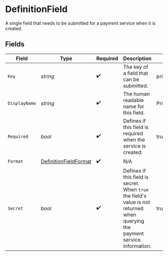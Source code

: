 # DefinitionField

A single field that needs to be submitted for a payment service when it is created.


## Fields

| Field                                                                                                                         | Type                                                                                                                          | Required                                                                                                                      | Description                                                                                                                   | Example                                                                                                                       |
| ----------------------------------------------------------------------------------------------------------------------------- | ----------------------------------------------------------------------------------------------------------------------------- | ----------------------------------------------------------------------------------------------------------------------------- | ----------------------------------------------------------------------------------------------------------------------------- | ----------------------------------------------------------------------------------------------------------------------------- |
| `Key`                                                                                                                         | *string*                                                                                                                      | :heavy_check_mark:                                                                                                            | The key of a field that can be submitted.                                                                                     | private_api_key                                                                                                               |
| `DisplayName`                                                                                                                 | *string*                                                                                                                      | :heavy_check_mark:                                                                                                            | The human readable name for this field.                                                                                       | Private API key                                                                                                               |
| `Required`                                                                                                                    | *bool*                                                                                                                        | :heavy_check_mark:                                                                                                            | Defines if this field is required when the service is created.                                                                | true                                                                                                                          |
| `Format`                                                                                                                      | [DefinitionFieldFormat](../../Models/Components/DefinitionFieldFormat.md)                                                     | :heavy_check_mark:                                                                                                            | N/A                                                                                                                           |                                                                                                                               |
| `Secret`                                                                                                                      | *bool*                                                                                                                        | :heavy_check_mark:                                                                                                            | Defines if this field is secret. When `true` the field's value is not returned when querying the payment service information. | true                                                                                                                          |